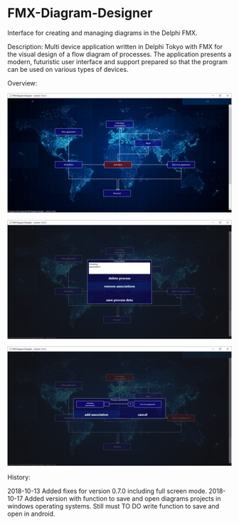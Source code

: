 # FMX-Diagram-Designer
Interface for creating and managing diagrams in the Delphi FMX.

Description:
Multi device application written in Delphi Tokyo with FMX for the visual design of a flow diagram of processes. The application presents a modern, futuristic user interface and support prepared so that the program can be used on various types of devices.

Overview:

![alt text](https://github.com/pdaszewski/FMX-Diagram-Designer/blob/master/screens/FMXDiagramDesigner_Scr_001.png)

![alt text](https://github.com/pdaszewski/FMX-Diagram-Designer/blob/master/screens/FMXDiagramDesigner_Scr_002.png)

![alt text](https://github.com/pdaszewski/FMX-Diagram-Designer/blob/master/screens/FMXDiagramDesigner_Scr_003.png)

History:

2018-10-13 Added fixes for version 0.7.0 including full screen mode.
2018-10-17 Added version with function to save and open diagrams projects in windows operating systems.
Still must TO DO write function to save and open in android.
